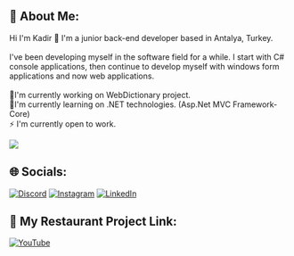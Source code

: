 

## 💫 About Me:
Hi I'm Kadir 👋
I'm a junior back-end developer based in Antalya, Turkey.<br><br>I've been developing myself in the software field for a while. I start with C# console applications, then continue to develop myself with windows form applications and now web applications.<br><br>🔭I'm currently working on WebDictionary project.<br>🌱I'm currently learning on .NET technologies. (Asp.Net MVC Framework-Core)<br>⚡ I'm currently open to work.<br>

[![](https://visitcount.itsvg.in/api?id=kadir-aydemir&icon=6&color=6)](https://visitcount.itsvg.in)

## 🌐 Socials:
[![Discord](https://img.shields.io/badge/Discord-%237289DA.svg?logo=discord&logoColor=white)](https://discordapp.com/users/517846710043541524) [![Instagram](https://img.shields.io/badge/Instagram-%23E4405F.svg?logo=Instagram&logoColor=white)](https://instagram.com/kadir.aay) [![LinkedIn](https://img.shields.io/badge/LinkedIn-%230077B5.svg?logo=linkedin&logoColor=white)](https://www.linkedin.com/in/kadir-aydemir/) 

## 💬 My Restaurant Project Link:
[![YouTube](https://img.shields.io/badge/YouTube-%23FF0000.svg?logo=YouTube&logoColor=white)](https://www.youtube.com/watch?v=Nror38YHzEg&t=0s)

